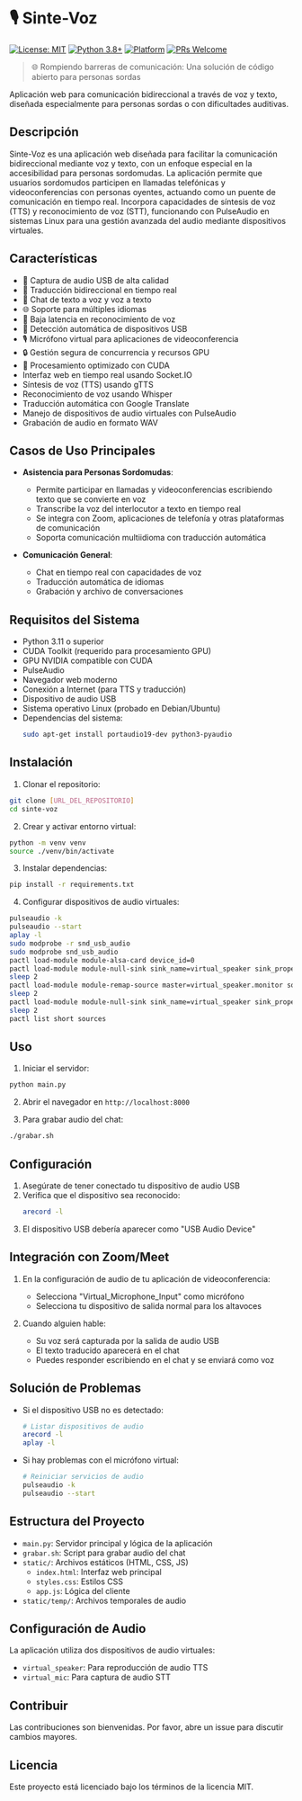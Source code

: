 # 🎙️ Sinte-Voz

[![License: MIT](https://img.shields.io/badge/License-MIT-yellow.svg)](https://opensource.org/licenses/MIT)
[![Python 3.8+](https://img.shields.io/badge/python-3.8+-blue.svg)](https://www.python.org/downloads/)
[![Platform](https://img.shields.io/badge/platform-linux-lightgrey.svg)](https://www.linux.org/)
[![PRs Welcome](https://img.shields.io/badge/PRs-welcome-brightgreen.svg)](http://makeapullrequest.com)

> 🌐 Rompiendo barreras de comunicación: Una solución de código abierto para personas sordas

Aplicación web para comunicación bidireccional a través de voz y texto, diseñada especialmente para personas sordas o con dificultades auditivas.

## Descripción
Sinte-Voz es una aplicación web diseñada para facilitar la comunicación bidireccional mediante voz y texto, con un enfoque especial en la accesibilidad para personas sordomudas. La aplicación permite que usuarios sordomudos participen en llamadas telefónicas y videoconferencias con personas oyentes, actuando como un puente de comunicación en tiempo real. Incorpora capacidades de síntesis de voz (TTS) y reconocimiento de voz (STT), funcionando con PulseAudio en sistemas Linux para una gestión avanzada del audio mediante dispositivos virtuales.

## Características

- 🎤 Captura de audio USB de alta calidad
- 🔄 Traducción bidireccional en tiempo real
- 💬 Chat de texto a voz y voz a texto
- 🌐 Soporte para múltiples idiomas
- 🎯 Baja latencia en reconocimiento de voz
- 🔌 Detección automática de dispositivos USB
- 🎙️ Micrófono virtual para aplicaciones de videoconferencia
- 🔒 Gestión segura de concurrencia y recursos GPU
- 🧠 Procesamiento optimizado con CUDA
- Interfaz web en tiempo real usando Socket.IO
- Síntesis de voz (TTS) usando gTTS
- Reconocimiento de voz usando Whisper
- Traducción automática con Google Translate
- Manejo de dispositivos de audio virtuales con PulseAudio
- Grabación de audio en formato WAV

## Casos de Uso Principales
- **Asistencia para Personas Sordomudas**:
  - Permite participar en llamadas y videoconferencias escribiendo texto que se convierte en voz
  - Transcribe la voz del interlocutor a texto en tiempo real
  - Se integra con Zoom, aplicaciones de telefonía y otras plataformas de comunicación
  - Soporta comunicación multiidioma con traducción automática

- **Comunicación General**:
  - Chat en tiempo real con capacidades de voz
  - Traducción automática de idiomas
  - Grabación y archivo de conversaciones

## Requisitos del Sistema
- Python 3.11 o superior
- CUDA Toolkit (requerido para procesamiento GPU)
- GPU NVIDIA compatible con CUDA
- PulseAudio
- Navegador web moderno
- Conexión a Internet (para TTS y traducción)
- Dispositivo de audio USB
- Sistema operativo Linux (probado en Debian/Ubuntu)
- Dependencias del sistema:
  ```bash
  sudo apt-get install portaudio19-dev python3-pyaudio
  ```

## Instalación

1. Clonar el repositorio:
```bash
git clone [URL_DEL_REPOSITORIO]
cd sinte-voz
```

2. Crear y activar entorno virtual:
```bash
python -m venv venv
source ./venv/bin/activate
```

3. Instalar dependencias:
```bash
pip install -r requirements.txt
```

4. Configurar dispositivos de audio virtuales:
```bash
pulseaudio -k
pulseaudio --start
aplay -l
sudo modprobe -r snd_usb_audio
sudo modprobe snd_usb_audio
pactl load-module module-alsa-card device_id=0
pactl load-module module-null-sink sink_name=virtual_speaker sink_properties=device.description="Virtual_Speaker"
sleep 2
pactl load-module module-remap-source master=virtual_speaker.monitor source_properties=device.description="Virtual_Microphone_Input"
sleep 2
pactl load-module module-null-sink sink_name=virtual_speaker sink_properties=device.description="VirtualSpeaker"
sleep 2
pactl list short sources
```

## Uso

1. Iniciar el servidor:
```bash
python main.py
```

2. Abrir el navegador en `http://localhost:8000`

3. Para grabar audio del chat:
```bash
./grabar.sh
```

## Configuración

1. Asegúrate de tener conectado tu dispositivo de audio USB
2. Verifica que el dispositivo sea reconocido:
   ```bash
   arecord -l
   ```
3. El dispositivo USB debería aparecer como "USB Audio Device"

## Integración con Zoom/Meet

1. En la configuración de audio de tu aplicación de videoconferencia:
   - Selecciona "Virtual_Microphone_Input" como micrófono
   - Selecciona tu dispositivo de salida normal para los altavoces

2. Cuando alguien hable:
   - Su voz será capturada por la salida de audio USB
   - El texto traducido aparecerá en el chat
   - Puedes responder escribiendo en el chat y se enviará como voz

## Solución de Problemas

- Si el dispositivo USB no es detectado:
  ```bash
  # Listar dispositivos de audio
  arecord -l
  aplay -l
  ```

- Si hay problemas con el micrófono virtual:
  ```bash
  # Reiniciar servicios de audio
  pulseaudio -k
  pulseaudio --start
  ```

## Estructura del Proyecto
- `main.py`: Servidor principal y lógica de la aplicación
- `grabar.sh`: Script para grabar audio del chat
- `static/`: Archivos estáticos (HTML, CSS, JS)
  - `index.html`: Interfaz web principal
  - `styles.css`: Estilos CSS
  - `app.js`: Lógica del cliente
- `static/temp/`: Archivos temporales de audio

## Configuración de Audio
La aplicación utiliza dos dispositivos de audio virtuales:
- `virtual_speaker`: Para reproducción de audio TTS
- `virtual_mic`: Para captura de audio STT

## Contribuir

Las contribuciones son bienvenidas. Por favor, abre un issue para discutir cambios mayores.

## Licencia

Este proyecto está licenciado bajo los términos de la licencia MIT.
